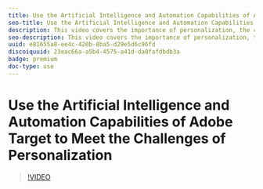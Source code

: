 ```yaml
---
title: Use the Artificial Intelligence and Automation Capabilities of Adobe Target to Meet the Challenges of Personalization 
seo-title: Use the Artificial Intelligence and Automation Capabilities of Adobe Target to Meet the Challenges of Personalization 
description: This video covers the importance of personalization, the challenges of doing personalization well, the solution to these challenges (the four AI/Automation offerings in Adobe Target), and the key building blocks for delivering personalized experiences. It is an edited version of Jamie Brighton's 2018 Adobe Summit presentation.
seo-description: This video covers the importance of personalization, the challenges of doing personalization well, the solution to these challenges (the four AI/Automation offerings in Adobe Target), and the key building blocks for delivering personalized experiences. It is an edited version of Jamie Brighton's 2018 Adobe Summit presentation.
uuid: e81655a8-ee4c-420b-8ba5-d29e5d6c96fd
discoiquuid: 23eac66a-a5b4-4575-a41d-da8fafdbdb3a
badge: premium
doc-type: use
---
```


# Use the Artificial Intelligence and Automation Capabilities of Adobe Target to Meet the Challenges of Personalization

>[!VIDEO](https://video.tv.adobe.com/v/25440/?quality=12)